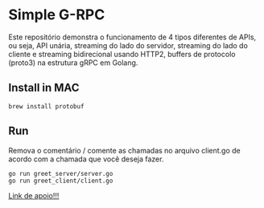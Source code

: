 # Simple G-RPC

Este repositório demonstra o funcionamento de 4 tipos diferentes de APIs, ou seja, API unária, streaming do lado do servidor, streaming do lado do cliente e streaming bidirecional usando HTTP2, buffers de protocolo (proto3) na estrutura gRPC em Golang.

## Install in MAC
```brew install protobuf```

## Run

Remova o comentário / comente as chamadas no arquivo client.go de acordo com a chamada que você deseja fazer.  

```go run greet_server/server.go```  
```go run greet_client/client.go```


[Link de apoio!!!](https://levelup.gitconnected.com/grpc-how-to-make-effective-unary-calls-4c9fa68cd9d5)
